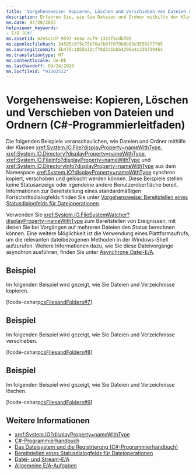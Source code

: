 ```yaml
---
title: 'Vorgehensweise: Kopieren, Löschen und Verschieben von Dateien und Ordnern (C#-Programmierleitfaden)'
description: Erfahren Sie, wie Sie Dateien und Ordner mithilfe der Klassen „File“, „Directory“, „FileInfo“ und „DirectoryInfo“ kopieren, löschen und verschieben.
ms.date: 07/20/2015
helpviewer_keywords:
- I/O [C#]
ms.assetid: 62e52cd7-9597-4e4a-acf9-1315f5cdbf05
ms.openlocfilehash: 24595c9f5c75b70afb0ff079b6b93e35502f7fb5
ms.sourcegitcommit: 5b475c1855b32cf78d2d1bbb4295e4c236f39464
ms.translationtype: HT
ms.contentlocale: de-DE
ms.lasthandoff: 09/24/2020
ms.locfileid: "91202512"
---
```

# <a name="how-to-copy-delete-and-move-files-and-folders-c-programming-guide"></a>Vorgehensweise: Kopieren, Löschen und Verschieben von Dateien und Ordnern (C#-Programmierleitfaden)

Die folgenden Beispiele veranschaulichen, wie Dateien und Ordner mithilfe der Klassen <xref:System.IO.File?displayProperty=nameWithType>, <xref:System.IO.Directory?displayProperty=nameWithType>, <xref:System.IO.FileInfo?displayProperty=nameWithType> und <xref:System.IO.DirectoryInfo?displayProperty=nameWithType> aus dem Namespace <xref:System.IO?displayProperty=nameWithType> synchron kopiert, verschoben und gelöscht werden können. Diese Beispiele stellen keine Statusanzeige oder irgendeine andere Benutzeroberfläche bereit. Informationen zur Bereitstellung eines standardmäßigen Fortschrittsdialogfelds finden Sie unter [Vorgehensweise: Bereitstellen eines Statusdialogfelds für Dateioperationen](how-to-provide-a-progress-dialog-box-for-file-operations.md).  
  
 Verwenden Sie <xref:System.IO.FileSystemWatcher?displayProperty=nameWithType> zum Bereitstellen von Ereignissen, mit denen Sie bei Vorgängen auf mehreren Dateien den Status berechnen können. Eine weitere Möglichkeit ist die Verwendung eines Plattformaufrufs, um die relevanten dateibezogenen Methoden in der Windows-Shell aufzurufen. Weitere Informationen dazu, wie Sie diese Dateivorgänge asynchron ausführen, finden Sie unter [Asynchrone Datei-E/A](../../../standard/io/asynchronous-file-i-o.md).  
  
## <a name="example"></a>Beispiel  

 Im folgenden Beispiel wird gezeigt, wie Sie Dateien und Verzeichnisse kopieren.  
  
 [!code-csharp[csFilesandFolders#7](~/samples/snippets/csharp/VS_Snippets_VBCSharp/csFilesAndFolders/CS/FileIteration.cs#7)]  
  
## <a name="example"></a>Beispiel  

 Im folgenden Beispiel wird gezeigt, wie Sie Dateien und Verzeichnisse verschieben.  
  
 [!code-csharp[csFilesandFolders#8](~/samples/snippets/csharp/VS_Snippets_VBCSharp/csFilesAndFolders/CS/FileIteration.cs#8)]  
  
## <a name="example"></a>Beispiel  

 Im folgenden Beispiel wird gezeigt, wie Sie Dateien und Verzeichnisse löschen.  
  
 [!code-csharp[csFilesandFolders#9](~/samples/snippets/csharp/VS_Snippets_VBCSharp/csFilesAndFolders/CS/FileIteration.cs#9)]  
  
## <a name="see-also"></a>Weitere Informationen

- <xref:System.IO?displayProperty=nameWithType>
- [C#-Programmierhandbuch](../index.md)
- [Das Dateisystem und die Registrierung (C#-Programmierhandbuch)](index.md)
- [Bereitstellen eines Statusdialogfelds für Dateioperationen](how-to-provide-a-progress-dialog-box-for-file-operations.md)
- [Datei- und Stream-E/A](../../../standard/io/index.md)
- [Allgemeine E/A-Aufgaben](../../../standard/io/common-i-o-tasks.md)
